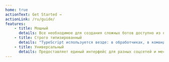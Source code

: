 ```yaml
---
home: true
actionText: Get Started →
actionLink: /ru/guide/
features:
    - title: Мощный
      details: Все необходимое для создания сложных ботов доступно из коробки
    - title: Строго типизированный
      details: "TypeScript используется везде: в обработчиках, в командах, в локализации и даже в конфигурации"
    - title: Универсальный
      details: Предоставляет единый интерфейс для разных соцсетей и мессенджеров
---
```

